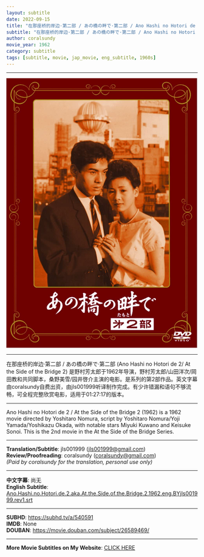 ```yaml
---
layout: subtitle
date: 2022-09-15
title: "在那座桥的岸边·第二部 / あの橋の畔で·第二部 / Ano Hashi no Hotori de 2 aka At the Side of the Bridge 2 1962 Subtitle (English)"
subtitle: "在那座桥的岸边·第二部 / あの橋の畔で·第二部 / Ano Hashi no Hotori de 2 aka At the Side of the Bridge 2 1962 Subtitle (English)"
author: coralsundy
movie_year: 1962
category: subtitle
tags: [subtitle, movie, jap_movie, eng_subtitle, 1960s]
---
```


------

<img src="../assets/Ano.Hashi.no.Hotori.de.2.jpg" alt="Ano.Hashi.no.Hotori.de.2.cover.art" />

------

在那座桥的岸边·第二部 / あの橋の畔で·第二部 (Ano Hashi no Hotori de 2/ At the Side of the Bridge 2) 是野村芳太郎于1962年导演，野村芳太郎/山田洋次/岡田教和共同脚本，桑野美雪/园井啓介主演的电影。是系列的第2部作品。英文字幕由coralsundy自费出资，由jls001999听译制作完成。有少许错漏和语句不够流畅，可全程完整欣赏电影，适用于01:27:17的版本。


------

Ano Hashi no Hotori de 2 / At the Side of the Bridge 2 (1962) is a 1962 movie directed by Yoshitaro Nomura, script by Yoshitaro Nomura/Yoji Yamada/Yoshikazu Okada, with notable stars Miyuki Kuwano and Keisuke Sonoi. This is the 2nd movie in the At the Side of the Bridge Series.

------

**Translation/Subtitle**: jls001999 (jls001999@gmail.com)<br>
**Review/Proofreading**: coralsundy (coralsundy@gmail.com)<br>
*(Paid by coralsundy for the translation, personal use only)*

------

**中文字幕**: 尚无<br>
**English Subtitle**: [Ano.Hashi.no.Hotori.de.2.aka.At.the.Side.of.the.Bridge.2.1962.eng.BYjls001999.rev1.srt](../subtitles/Ano.Hashi.no.Hotori.de.2.aka.At.the.Side.of.the.Bridge.2.1962.eng.BYjls001999.rev1.srt)

------

**SUBHD**: <https://subhd.tv/a/540591><br>
**IMDB**: None<br>
**DOUBAN**: <https://movie.douban.com/subject/26589469/>

------

**More Movie Subtitles on My Website**: <a href='{% post_url 2021-01-10-subtitles-summary-list %}'>CLICK HERE</a>


